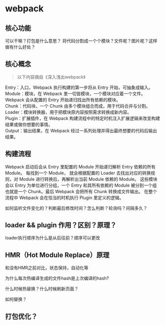 # webpack

## 核心功能
可以干嘛？打包是什么意思？
将代码分割成一个个模块？文件呢？图片呢？这样做有什么好处？

## 核心概念

> 以下内容摘自《深入浅出webpack》

Entry：入口，Webpack 执行构建的第一步将从 Entry 开始，可抽象成输入。  
Module：模块，在 Webpack 里一切皆模块，一个模块对应着一个文件。  Webpack 会从配置的 Entry 开始递归找出所有依赖的模块。  
Chunk：代码块，一个 Chunk 由多个模块组合而成，用于代码合并与分割。  
Loader：模块转换器，用于把模块原内容按照需求转换成新内容。  
Plugin：扩展插件，在 Webpack 构建流程中的特定时机注入扩展逻辑来改变构建结果或做你想要的事情。  
Output：输出结果，在 Webpack 经过一系列处理并得出最终想要的代码后输出结果。  

## 构建流程
Webpack 启动后会从 Entry 里配置的 Module 开始递归解析 Entry 依赖的所有 Module。 每找到一个 Module， 就会根据配置的 Loader 去找出对应的转换规则，对 Module 进行转换后，再解析出当前 Module 依赖的 Module。 这些模块会以 Entry 为单位进行分组，一个 Entry 和其所有依赖的 Module 被分到一个组也就是一个 Chunk。最后 Webpack 会把所有 Chunk 转换成文件输出。 在整个流程中 Webpack 会在恰当的时机执行 Plugin 里定义的逻辑。

如何监听文件变化的？判断最后修改时间？怎么判断？轮询吗？间隔多久？

## loader && plugin 作用？区别？原理？
loader执行顺序为什么是从后往前？顺序可以更改

## HMR（Hot Module Replace）原理
和没有HMR之前对比，状态保持，自动化等

为什么每次热编译生成的文件hash是上次编译的hash?

什么时候热替换？什么时候刷新页面？

如何替换？

## 打包优化？
